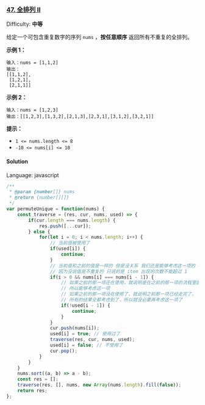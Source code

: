 ### [47\. 全排列 II](https://leetcode-cn.com/problems/permutations-ii/)

Difficulty: **中等**

给定一个可包含重复数字的序列 `nums` ，**按任意顺序** 返回所有不重复的全排列。

**示例 1：**

```
输入：nums = [1,1,2]
输出：
[[1,1,2],
 [1,2,1],
 [2,1,1]]
```

**示例 2：**

```
输入：nums = [1,2,3]
输出：[[1,2,3],[1,3,2],[2,1,3],[2,3,1],[3,1,2],[3,2,1]]
```

**提示：**

- `1 <= nums.length <= 8`
- `-10 <= nums[i] <= 10`

#### Solution

Language: javascript

```javascript
​/**
 * @param {number[]} nums
 * @return {number[][]}
 */
var permuteUnique = function(nums) {
    const traverse = (res, cur, nums, used) => {
        if(cur.length === nums.length) {
            res.push([...cur]);
        } else {
            for(let i = 0; i < nums.length; i++) {
                // 当前值被使用了
                if(used[i]) {
                    continue;
                }
                // 当前值和之前的值是一样的 但是没关系 我们还是能够考虑这一项的
                // 因为没说值是不重复的 只说的是 item 出现的次数不能超过 1
                if(i > 0 && nums[i] === nums[i - 1]) {
                    // 如果之前的那一项还在使用，就说明是在之前的那一项的流程里面
                    // 所以能够考虑这一项
                    // 如果之前的那一项没在使用了，就说明之前那一项已经走完了，
                    // 所有的结果全都考虑到了，所以就没必要再考虑这一项了
                    if(!used[i - 1]) {
                        continue;
                    }
                }
                cur.push(nums[i]);
                used[i] = true; // 使用过了
                traverse(res, cur, nums, used);
                used[i] = false; // 不使用了
                cur.pop();
            }
        }
    }
    nums.sort((a, b) => a - b);
    const res = [];
    traverse(res, [], nums, new Array(nums.length).fill(false));
    return res;
};
```
